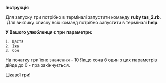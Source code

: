 __Інструкція__

Для запуску гри потрібно в терміналі запустити команду __ruby tas_2.rb__.
 Для виклику списку всіх команд потрібно запустити в терміналі __help__.

__У Вашого улюбленця є три параметри:__

    1. Щастя
    2. Їжа
    3. Сон

На початку гри їхнє значення - 10 Якщо хоча б один з цих параметрів дійде до 0 - гра закінчується.

Цікавої гри!